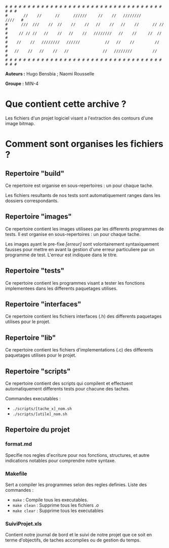     # # # # # # # # # # # # # # # # # # # # # # # # # # # # # # # # # # # # # #
    #       //    //      //      //////     //    //   ////////       ////   #
    #      ///  ///    //  //    //    //   //    //   //    //      // //    #
    #     // // //   //    //   //    //   ////////   //    //     //  //     #
    #    //    //   ////////   //////           //   //    //         //      #
    #   //    //   //    //   //               //   ////////         //       #
    # # # # # # # # # # # # # # # # # # # # # # # # # # # # # # # # # # # # # #

**Auteurs :** Hugo Bensbia ; Naomi Rousselle

**Groupe :** MIN-4      

# Que contient cette archive ?

Les fichiers d'un projet logiciel visant a l'extraction des contours d'une image bitmap.

# Comment sont organises les fichiers ?

## Repertoire "build"

Ce repertoire est organise en sous-repertoires : un pour chaque tache. 

Les fichiers resultants de nos tests sont automatiquement ranges dans les dossiers correspondants.

## Repertoire "images"

Ce repertoire contient les images utilisees par les differents programmes de tests.
Il est organise en sous-repertoires : un pour chaque tache. 

Les images ayant le pre-fixe *[erreur]* sont volontairement syntaxiquement fausses pour mettre en avant la gestion d'une erreur particuliere par un programme de test. L'erreur est indiquee dans le titre.

## Repertoire "tests"

Ce repertoire contient les programmes visant a tester les fonctions implementees dans les differents paquetages utilises.

## Repertoire "interfaces"

Ce repertoire contient les fichiers interfaces (.h) des differents paquetages utilises pour le projet.

## Repertoire "lib"

Ce repertoire contient les fichiers d'implementations (.c) des differents paquetages utilises pour le projet.

## Repertoire "scripts"

Ce repertoire contient des scripts qui compilent et effectuent automatiquement differents tests pour chacune des taches.

Commandes executables : 
- `./scripts/[tache_x]_nom.sh`
- `./scripts/[utile]_nom.sh`

## Repertoire du projet

### format.md

Specifie nos regles d'ecriture pour nos fonctions, structures, et autre indications notables pour comprendre notre syntaxe.

### Makefile

Sert a compiler les programmes selon des regles definies. 
Liste des commandes : 
- `make` : Compile tous les executables.
- `make clean` : Supprime tous les fichiers *.o*
- `make clear` : Supprime tous les executables

### SuiviProjet.xls

Contient notre journal de bord et le suivi de notre projet que ce soit en terme d'objectifs, de taches accomplies ou de gestion du temps.